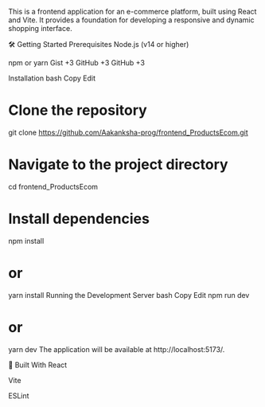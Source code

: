 This is a frontend application for an e-commerce platform, built using React and Vite. It provides a foundation for developing a responsive and dynamic shopping interface.​

🛠️ Getting Started
Prerequisites
Node.js (v14 or higher)

npm or yarn​
Gist
+3
GitHub
+3
GitHub
+3

Installation
bash
Copy
Edit
# Clone the repository
git clone https://github.com/Aakanksha-prog/frontend_ProductsEcom.git

# Navigate to the project directory
cd frontend_ProductsEcom

# Install dependencies
npm install
# or
yarn install
Running the Development Server
bash
Copy
Edit
npm run dev
# or
yarn dev
The application will be available at http://localhost:5173/.​

🧰 Built With
React

Vite

ESLint
